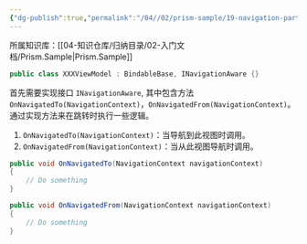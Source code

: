 ```yaml
---
{"dg-publish":true,"permalink":"/04//02/prism-sample/19-navigation-participation/","title":"19-NavigationParticipation","tags":["样例代码","Prism","WPF"]}
---
```



所属知识库：[[04-知识仓库/归纳目录/02-入门文档/Prism.Sample\|Prism.Sample]]

```csharp
public class XXXViewModel : BindableBase, INavigationAware {}
```

首先需要实现接口 `INavigationAware`, 其中包含方法 `OnNavigatedTo(NavigationContext)`，`OnNavigatedFrom(NavigationContext)`。通过实现方法来在跳转时执行一些逻辑。

1. `OnNavigatedTo(NavigationContext)`：当导航到此视图时调用。
2. `OnNavigatedFrom(NavigationContext)`：当从此视图导航时调用。

```csharp
public void OnNavigatedTo(NavigationContext navigationContext)
{
    // Do something
}

public void OnNavigatedFrom(NavigationContext navigationContext)
{
    // Do something
}
```
